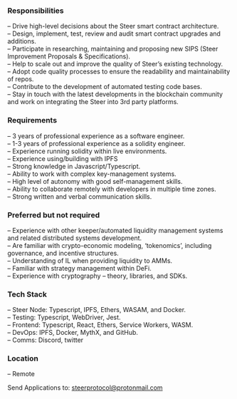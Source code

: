 ### Responsibilities

– Drive high-level decisions about the Steer smart contract architecture.\
– Design, implement, test, review and audit smart contract upgrades and additions.\
– Participate in researching, maintaining and proposing new SIPS (Steer Improvement Proposals & Specifications).\
– Help to scale out and improve the quality of Steer’s existing technology.\
– Adopt code quality processes to ensure the readability and maintainability of repos.\
– Contribute to the development of automated testing code bases.\
– Stay in touch with the latest developments in the blockchain community and work on integrating the Steer into 3rd party platforms.

### Requirements

– 3 years of professional experience as a software engineer.\
– 1-3 years of professional experience as a solidity engineer.\
– Experience running solidity within live environments.\
– Experience using/building with IPFS\
– Strong knowledge in Javascript/Typescript.\
– Ability to work with complex key-management systems.\
– High level of autonomy with good self-management skills.\
– Ability to collaborate remotely with developers in multiple time zones.\
– Strong written and verbal communication skills.

### Preferred but not required

– Experience with other keeper/automated liquidity management systems and related distributed systems development.\
– Are familiar with crypto-economic modeling, ‘tokenomics’, including governance, and incentive structures.\
– Understanding of IL when providing liquidity to AMMs.\
– Familiar with strategy management within DeFi.\
– Experience with cryptography – theory, libraries, and SDKs.

### Tech Stack

– Steer Node: Typescript, IPFS, Ethers, WASAM, and Docker.\
– Testing: Typescript, WebDriver, Jest.\
– Frontend: Typescript, React, Ethers, Service Workers, WASM.\
– DevOps: IPFS, Docker, MythX, and GitHub.\
– Comms: Discord, twitter

### Location

– Remote

Send Applications to: steerprotocol@protonmail.com
